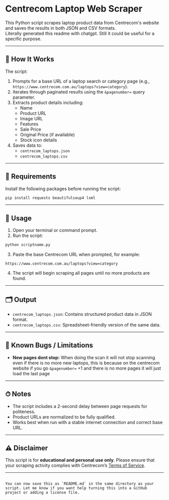 

# Centrecom Laptop Web Scraper

This Python script scrapes laptop product data from Centrecom's website and saves the results in both JSON and CSV formats.<br>
Literally generated this readme with chatgpt. Still it could be useful for a specific purpose.

---

## 📌 How It Works

The script:

1. Prompts for a base URL of a laptop search or category page (e.g., `https://www.centrecom.com.au/laptops?view=category`).
2. Iterates through paginated results using the `&pagenumber=` query parameter.
3. Extracts product details including:
   - Name
   - Product URL
   - Image URL
   - Features
   - Sale Price
   - Original Price (if available)
   - Stock icon details
4. Saves data to:
   - `centrecom_laptops.json`
   - `centrecom_laptops.csv`

---

## 🔧 Requirements

Install the following packages before running the script:

```bash
pip install requests beautifulsoup4 lxml
````

---

## 🚀 Usage

1. Open your terminal or command prompt.
2. Run the script:

```bash
python scriptname.py
```

3. Paste the base Centrecom URL when prompted, for example:

```
https://www.centrecom.com.au/laptops?view=category
```

4. The script will begin scraping all pages until no more products are found.

---

## 🗂 Output

* `centrecom_laptops.json`: Contains structured product data in JSON format.
* `centrecom_laptops.csv`: Spreadsheet-friendly version of the same data.

---

## 🐞 Known Bugs / Limitations

* **New pages dont stop:** When doing the scan it will not stop scanning even if there is no more new laptops, this is because on the centrecom website if you go `&pagenumber=` +1 and there is no more pages it will just load the last page

---

## ⏱ Notes

* The script includes a 2-second delay between page requests for politeness.
* Product URLs are normalized to be fully qualified.
* Works best when run with a stable internet connection and correct base URL.

---

## ⚠️ Disclaimer

This script is for **educational and personal use only**. Please ensure that your scraping activity complies with Centrecom’s [Terms of Service](https://www.centrecom.com.au/terms).

---

```

You can now save this as `README.md` in the same directory as your script. Let me know if you want help turning this into a GitHub project or adding a license file.
```
